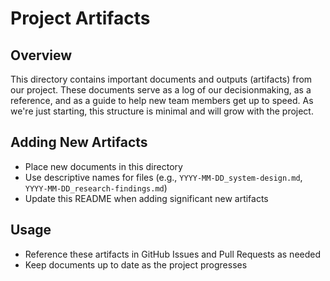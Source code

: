 # Project Artifacts

## Overview
This directory contains important documents and outputs (artifacts) from our project. These documents serve as a log of our decisionmaking, as a reference, and as a guide to help new team members get up to speed. As we're just starting, this structure is minimal and will grow with the project.

## Adding New Artifacts
- Place new documents in this directory
- Use descriptive names for files (e.g., `YYYY-MM-DD_system-design.md`, `YYYY-MM-DD_research-findings.md`)
- Update this README when adding significant new artifacts

## Usage
- Reference these artifacts in GitHub Issues and Pull Requests as needed
- Keep documents up to date as the project progresses